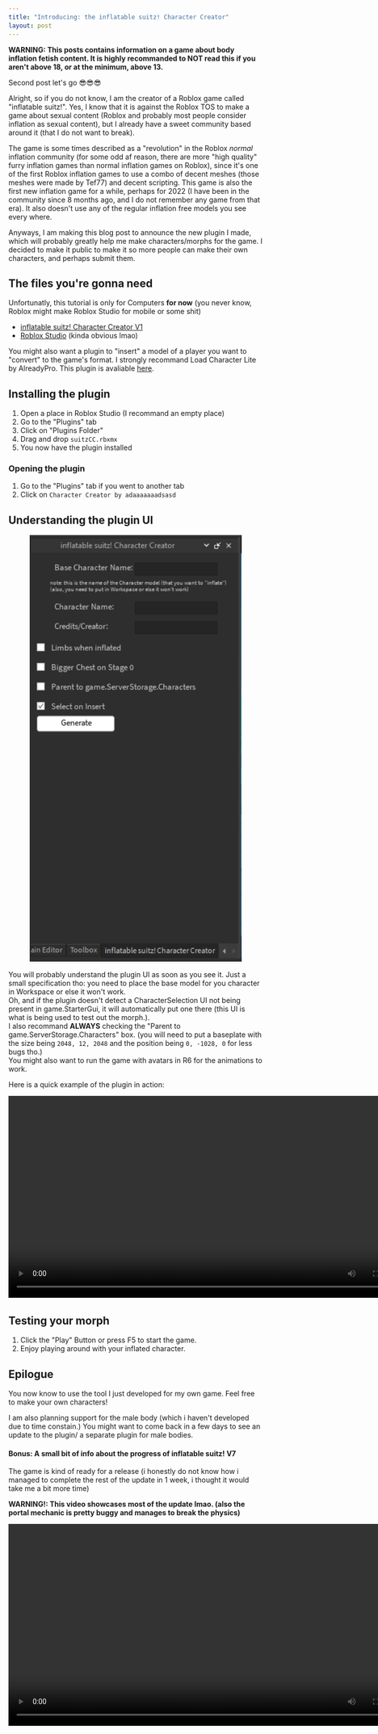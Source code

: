 ```yaml
---
title: "Introducing: the inflatable suitz! Character Creator"
layout: post
---
```


**WARNING: This posts contains information on a game about body inflation fetish content. It is highly recommanded to NOT read this if you aren't above 18, or at the minimum, above 13.**

Second post let's go 😎😎😎

Alright, so if you do not know, I am the creator of a Roblox game called "inflatable suitz!". Yes, I know that it is against the Roblox TOS to make a game about sexual content (Roblox and probably most people consider inflation as sexual content), but I already have a sweet community based around it (that I do not want to break).

The game is some times described as a "revolution" in the Roblox *normal* inflation community (for some odd af reason, there are more "high quality" furry inflation games than normal inflation games on Roblox), since it's one of the first Roblox inflation games to use a combo of decent meshes (those meshes were made by Tef77) and decent scripting. This game is also the first new inflation game for a while, perhaps for 2022 (I have been in the community since 8 months ago, and I do not remember any game from that era). It also doesn't use any of the regular inflation free models you see every where.

Anyways, I am making this blog post to announce the new plugin I made, which will probably greatly help me make characters/morphs for the game. I decided to make it public to make it so more people can make their own characters, and perhaps submit them.

## The files you're gonna need
Unfortunatly, this tutorial is only for Computers **for now** (you never know, Roblox might make Roblox Studio for mobile or some shit)
- [inflatable suitz! Character Creator V1](/assets/fwoompsuitz/suitzCC.rbxmx)
- [Roblox Studio](https://www.roblox.com/create) (kinda obvious lmao)

You might also want a plugin to "insert" a model of a player you want to "convert" to the game's format. I strongly recommand Load Character Lite by AlreadyPro. This plugin is avaliable [here](https://www.roblox.com/library/752585459/Load-Character-Lite).

## Installing the plugin
1. Open a place in Roblox Studio (I recommand an empty place)
2. Go to the "Plugins" tab
3. Click on "Plugins Folder"
4. Drag and drop `suitzCC.rbxmx`
5. You now have the plugin installed

### Opening the plugin
1. Go to the "Plugins" tab if you went to another tab
2. Click on `Character Creator by adaaaaaaadsasd`

## Understanding the plugin UI
<div align="center">
    <img src="/assets/fwoompsuitz/suitzCC-ui.png" width="420" />
</div>

You will probably understand the plugin UI as soon as you see it. Just a small specification tho: you need to place the base model for you character in Workspace or else it won't work.<br>Oh, and if the plugin doesn't detect a CharacterSelection UI not being present in game.StarterGui, it will automatically put one there (this UI is what is being used to test out the morph.).<br>I also recommand **ALWAYS** checking the "Parent to game.ServerStorage.Characters" box. (you will need to put a baseplate with the size being `2048, 12, 2048` and the position being `0, -1028, 0` for less bugs tho.)<br>You might also want to run the game with avatars in R6 for the animations to work.

Here is a quick example of the plugin in action:

<div align="center">
	<video width="800" controls><source src="/assets/fwoompsuitz/suitzCC-example.mp4" type="video/mp4">Your browser does not support the video tag.</video> 
</div>

## Testing your morph
1. Click the "Play" Button or press F5 to start the game.
2. Enjoy playing around with your inflated character.

## Epilogue
You now know to use the tool I just developed for my own game. Feel free to make your own characters!

I am also planning support for the male body (which i haven't developed due to time constain.) You might want to come back in a few days to see an update to the plugin/ a separate plugin for male bodies.

#### Bonus: A small bit of info about the progress of inflatable suitz! V7
The game is kind of ready for a release (i honestly do not know how i managed to complete the rest of the update in 1 week, i thought it would take me a bit more time)

**WARNING!: This video showcases most of the update lmao. (also the portal mechanic is pretty buggy and manages to break the physics)**

<div align="center">
	<video width="800" controls><source src="/assets/fwoompsuitz/suitzV7-preview1.mp4" type="video/mp4">Your browser does not support the video tag.</video> 
</div>